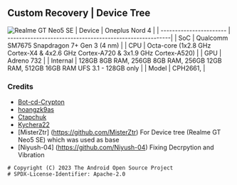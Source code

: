 ## Custom Recovery | Device Tree
![Realme GT Neo5 SE](https://fdn2.gsmarena.com/vv/pics/oneplus/oneplus-nord4-3.jpg)
| Device                  | Oneplus Nord 4                                           |
| ----------------------- | ---------------------------------------------------------|
| SoC                     | Qualcomm SM7675 Snapdragon 7+ Gen 3 (4 nm)                      |
| CPU                     | Octa-core (1x2.8 GHz Cortex-X4 & 4x2.6 GHz Cortex-A720 & 3x1.9 GHz Cortex-A520) |
| GPU                     | Adreno 732                                             |
| Internal                | 128GB 8GB RAM, 256GB 8GB RAM, 256GB 12GB RAM, 512GB 16GB RAM
 	UFS 3.1 - 128GB only                 |
| Model                   | CPH2661,                                  |

### Credits

* [Bot-cd-Crypton](https://github.com/cd-Crypton)
* [hoangzk9as](https://github.com/hoangzk9as)
* [Ctapchuk](https://github.com/Ctapchuk)
* [Kychera22](https://github.com/Kychera22)
* [MisterZtr] (https://github.com/MisterZtr) For Device tree (Realme GT Neo5 SE) which was used as base
* [Niyush-04] (https://github.com/Niyush-04) Fixing Decrpytion and Vibration 


```
# Copyright (C) 2023 The Android Open Source Project
# SPDX-License-Identifier: Apache-2.0
```
